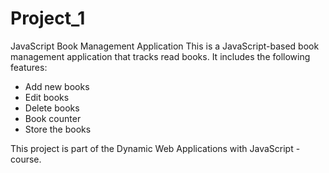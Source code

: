 # Project_1
JavaScript Book Management Application
This is a JavaScript-based book management application that tracks read books. It includes the following features:
- Add new books  
- Edit books  
- Delete books  
- Book counter  
- Store the books  

This project is part of the Dynamic Web Applications with JavaScript -course.  
